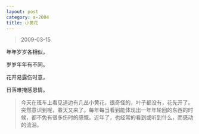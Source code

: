 ```yaml
---
layout: post
category: a-2004
title: 小黄花
---
```


> 2009-03-15

年年岁岁各相似，

岁岁年年有不同。

花开易露伤时意，

日落难掩感恩情。

> 今天在班车上看见道边有几丛小黄花，很奇怪的，叶子都没有，花先开了。突然意识到呢，春天又来了。每年每当看到能体现出一年年轮回的东西的时候，都不免有很多伤时的感慨。近年了，也经常的看到或听到什么，而感动的流泪。

